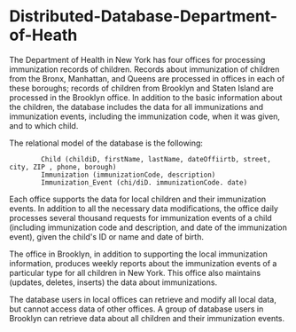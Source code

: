 # Distributed-Database-Department-of-Heath
The Department of Health in New York has four offices for processing immunization records of children. Records about immunization of children from the Bronx, Manhattan, and Queens are processed in offices in each of these boroughs; records of children from Brooklyn and Staten Island are processed in the Brooklyn office. In addition to the basic information about the children, the database includes the data for all immunizations and immunization events, including the immunization code, when it was given, and to which child. 

The relational model of the database is the following: 

            Child (childiD, firstName, lastName, dateOffiirtb, street, city, ZIP , phone, borough) 
            Immunization (immunizationCode, description) 
            Immunization_Event (chi/diD. immunizationCode. date) 
            
Each office supports the data for local children and their immunization events. In addition to all the necessary data modifications, the office daily processes several thousand requests for immunization events of a child (including immunization code and description, and date of the immunization event), given the child's ID or name and date of birth. 

The office in Brooklyn, in addition to supporting the local immunization information, produces weekly reports about the immunization events of a particular type for all children in New York. This office also maintains (updates, deletes, inserts) the data about immunizations. 

The database users in local offices can retrieve and modify all local data, but cannot access data of other offices. A group of database users in Brooklyn can retrieve data about all children and their immunization events.

